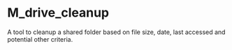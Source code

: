 # M_drive_cleanup
A tool to cleanup a shared folder based on file size, date, last accessed and potential other criteria.
